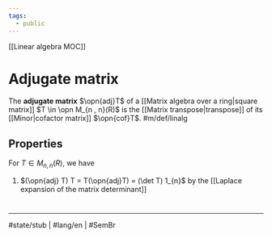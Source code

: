 ```yaml
---
tags:
  - public
---
```

[[Linear algebra MOC]]
# Adjugate matrix

The **adjugate matrix** $\opn{adj}T$ of a [[Matrix algebra over a ring|square matrix]] $T \in \opn M_{n , n}(R)$ is the [[Matrix transpose|transpose]] of its [[Minor|cofactor matrix]] $\opn{cof}T$. #m/def/linalg 

## Properties

For $T \in M_{n,n}(R)$, we have

1. $(\opn{adj} T) T = T(\opn{adj}T) = (\det T) 1_{n}$ by the [[Laplace expansion of the matrix determinant]]

#
---
#state/stub | #lang/en | #SemBr
